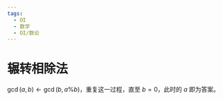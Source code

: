 ```yaml
---
tags:
  - OI
  - 数学
  - OI/数论
---
```

# 辗转相除法

$\gcd(a,b)\leftarrow\gcd(b,a\% b)$，重复这一过程，直至 $b=0$，此时的 $a$ 即为答案。
